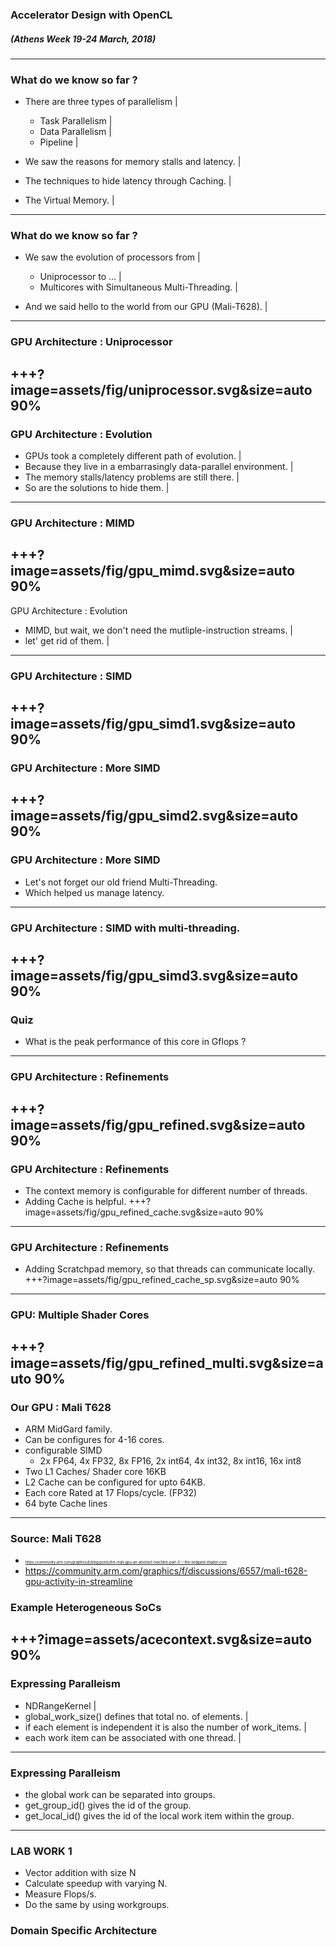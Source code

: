 ### Accelerator Design with OpenCL
##### (Athens Week 19-24 March, 2018) 
---
### What do we know so far ?
- There are three types of parallelism |
	- Task Parallelism |
	- Data Parallelism |
	- Pipeline |
- We saw the reasons for memory stalls and latency. |

- The techniques to hide latency through Caching. |

- The Virtual Memory. |
---
### What do we know so far ?
- We saw the evolution of processors from |
	- Uniprocessor to ... |
	- Multicores with Simultaneous Multi-Threading. |

- And we said hello to the world from our GPU (Mali-T628). |
---
### GPU Architecture : Uniprocessor
+++?image=assets/fig/uniprocessor.svg&size=auto 90%
---
### GPU Architecture : Evolution

- GPUs took a completely different path of evolution. |
- Because they live in a embarrasingly data-parallel environment. |
- The memory stalls/latency problems are still there. |
- So are the solutions to hide them. |
---
### GPU Architecture : MIMD
+++?image=assets/fig/gpu_mimd.svg&size=auto 90%
--- 
GPU Architecture : Evolution
* MIMD, but wait, we don't need the mutliple-instruction streams. |
* let' get rid of them. |
---
### GPU Architecture : SIMD
+++?image=assets/fig/gpu_simd1.svg&size=auto 90%
---
### GPU Architecture : More SIMD
+++?image=assets/fig/gpu_simd2.svg&size=auto 90%
---
### GPU Architecture : More SIMD
- Let's not forget our old friend Multi-Threading.
- Which helped us manage latency.
---
### GPU Architecture : SIMD with multi-threading.
+++?image=assets/fig/gpu_simd3.svg&size=auto 90% 
---
### Quiz 
* What is the peak performance of this core in Gflops ?
---
### GPU Architecture : Refinements
+++?image=assets/fig/gpu_refined.svg&size=auto 90% 
---
### GPU Architecture : Refinements
- The context memory is configurable for different number of threads.
- Adding Cache is helpful.
+++?image=assets/fig/gpu_refined_cache.svg&size=auto 90% 
---
### GPU Architecture : Refinements
- Adding Scratchpad memory, so that threads can communicate locally.
+++?image=assets/fig/gpu_refined_cache_sp.svg&size=auto 90% 
---
### GPU: Multiple Shader Cores
+++?image=assets/fig/gpu_refined_multi.svg&size=auto 90% 
---
### Our GPU : Mali T628
- ARM MidGard family.
- Can be configures for 4-16 cores.
- configurable SIMD
	- 2x FP64, 4x FP32, 8x FP16, 2x int64, 4x int32, 8x int16, 16x int8
- Two L1 Caches/ Shader core 16KB
- L2 Cache can be configured for upto 64KB.
- Each core Rated at 17 Flops/cycle. (FP32)
- 64 byte Cache lines
---
### Source: Mali T628
- <span style="font-size:0.4em">https://community.arm.com/graphics/b/blog/posts/the-mali-gpu-an-abstract-machine-part-3---the-midgard-shader-core 
- https://community.arm.com/graphics/f/discussions/6557/mali-t628-gpu-activity-in-streamline 
### Example Heterogeneous SoCs
+++?image=assets/acecontext.svg&size=auto 90%
---
### Expressing Paralleism
- NDRangeKernel |
- global_work_size() defines that total no. of elements. |
- if each element is independent it is also the number of work_items. |
- each work item can be associated with one thread. |
---
### Expressing Paralleism
- the global work can be separated into groups.
- get_group_id() gives the id of the group. 
- get_local_id() gives the id of the local work item within the group.
---
### LAB WORK 1
- Vector addition with size N 
- Calculate speedup with varying N.
- Measure Flops/s.
- Do the same by using workgroups.

### Domain Specific Architecture

